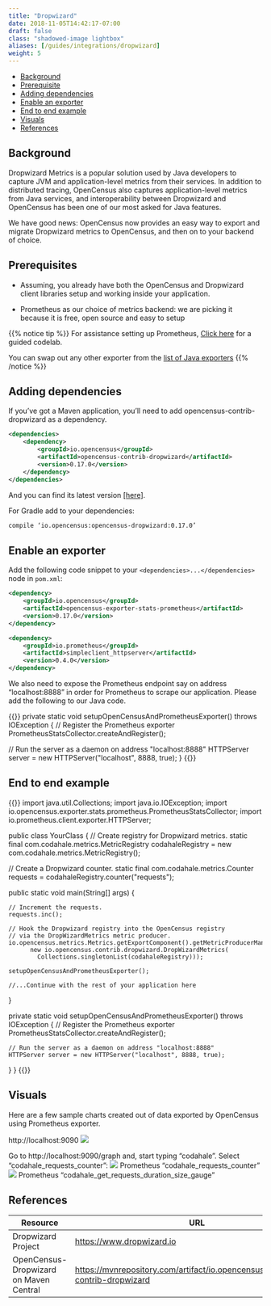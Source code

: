 ```yaml
---
title: "Dropwizard"
date: 2018-11-05T14:42:17-07:00
draft: false
class: "shadowed-image lightbox"
aliases: [/guides/integrations/dropwizard]
weight: 5
---
```


- [Background](#background)
- [Prerequisite](#prerequisites)
- [Adding dependencies](#adding-dependencies)
- [Enable an exporter](#enable-an-exporter)
- [End to end example](#end-to-end-example)
- [Visuals](#visuals)
- [References](#references)

## Background
Dropwizard Metrics is a popular solution used by Java developers to capture JVM and application-level metrics from their services. In addition to distributed tracing, OpenCensus also captures application-level metrics from Java services, and interoperability between Dropwizard and OpenCensus has been one of our most asked for Java features.

We have good news: OpenCensus now provides an easy way to export and migrate Dropwizard metrics to OpenCensus, and then on to your backend of choice.

## Prerequisites
- Assuming, you already have both the OpenCensus and Dropwizard client libraries setup and working inside your application.

- Prometheus as our choice of metrics backend: we are picking it because it is free, open source and easy to setup

{{% notice tip %}}
For assistance setting up Prometheus, [Click here](/codelabs/prometheus) for a guided codelab.

You can swap out any other exporter from the [list of Java exporters](/guides/exporters/supported-exporters/java)
{{% /notice %}}

## Adding dependencies
If you’ve got a Maven application, you’ll need to add opencensus-contrib-dropwizard as a dependency.

```xml
<dependencies>
    <dependency>
        <groupId>io.opencensus</groupId>
        <artifactId>opencensus-contrib-dropwizard</artifactId>                  
        <version>0.17.0</version>
    </dependency>
</dependencies>
```

And you can find its latest version [\[here\]](https://mvnrepository.com/artifact/io.opencensus/opencensus-contrib-dropwizard).

For Gradle add to your dependencies:
```xml
compile ‘io.opencensus:opencensus-dropwizard:0.17.0’
```

## Enable an exporter
Add the following code snippet to your `<dependencies>...</dependencies>` node in `pom.xml`:

```xml
<dependency>
    <groupId>io.opencensus</groupId>
    <artifactId>opencensus-exporter-stats-prometheus</artifactId>
    <version>0.17.0</version>
</dependency>

<dependency>
    <groupId>io.prometheus</groupId>
    <artifactId>simpleclient_httpserver</artifactId>
    <version>0.4.0</version>
</dependency>
```
We also need to expose the Prometheus endpoint say on address “localhost:8888” in order for Prometheus to scrape our application. Please add the following to our Java code.

{{<highlight java>}}
private static void setupOpenCensusAndPrometheusExporter() throws IOException {
  // Register the Prometheus exporter
  PrometheusStatsCollector.createAndRegister();

  // Run the server as a daemon on address "localhost:8888"
  HTTPServer server = new HTTPServer("localhost", 8888, true);
}
{{</highlight>}}

## End to end example

{{<highlight java>}}
import java.util.Collections;
import java.io.IOException;
import io.opencensus.exporter.stats.prometheus.PrometheusStatsCollector;
import io.prometheus.client.exporter.HTTPServer;

public class YourClass {
  // Create registry for Dropwizard metrics.
  static final com.codahale.metrics.MetricRegistry
    codahaleRegistry = new com.codahale.metrics.MetricRegistry();

  // Create a Dropwizard counter.
  static final com.codahale.metrics.Counter
     requests = codahaleRegistry.counter("requests");

  public static void main(String[] args) {

    // Increment the requests.
    requests.inc();

    // Hook the Dropwizard registry into the OpenCensus registry
    // via the DropWizardMetrics metric producer.
    io.opencensus.metrics.Metrics.getExportComponent().getMetricProducerManager().add(
          new io.opencensus.contrib.dropwizard.DropWizardMetrics(
            Collections.singletonList(codahaleRegistry)));

    setupOpenCensusAndPrometheusExporter();

    //...Continue with the rest of your application here
  }

  private static void setupOpenCensusAndPrometheusExporter() throws IOException {
    // Register the Prometheus exporter
    PrometheusStatsCollector.createAndRegister();

    // Run the server as a daemon on address "localhost:8888"
    HTTPServer server = new HTTPServer("localhost", 8888, true);
  }
}
{{</highlight>}}

## Visuals
Here are a few sample charts created out of data exported by OpenCensus using Prometheus exporter.

http://localhost:9090
![](/images/prometheus-graph.png)

Go to http://localhost:9090/graph and, start typing “codahale”. Select “codahale_requests_counter”:
![](/images/prometheus-counter-graph.png)
Prometheus “codahale_requests_counter”
![](/images/prometheus-gauge-graph.png)
Prometheus “codahale_get_requests_duration_size_gauge”

## References
Resource|URL
---|---
Dropwizard Project|https://www.dropwizard.io
OpenCensus-Dropwizard on Maven Central|https://mvnrepository.com/artifact/io.opencensus/opencensus-contrib-dropwizard
